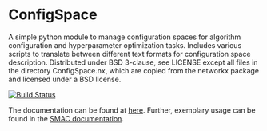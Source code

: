 # ConfigSpace

A simple python module to manage configuration spaces for algorithm configuration
and hyperparameter optimization tasks. Includes various scripts to translate 
between different text formats for configuration space description. 
Distributed under BSD 3-clause, see LICENSE except all files in the directory
ConfigSpace.nx, which are copied from the networkx package and licensed
under a BSD license.

[![Build Status](https://travis-ci.org/automl/ConfigSpace.svg?branch=master)](https://travis-ci.org/automl/ConfigSpace)

The documentation can be found at [here](https://automl.github.io/ConfigSpace/master/).
Further, exemplary usage can be found in the [SMAC documentation](https://automl.github.io/SMAC3/stable/quickstart.html#using-smac-in-python-svm).
